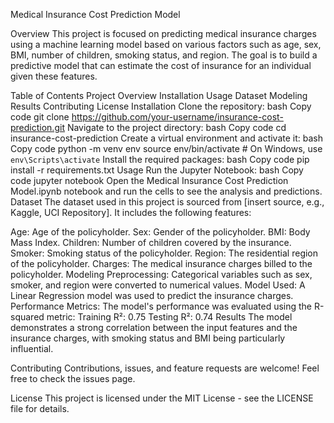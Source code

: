 Medical Insurance Cost Prediction Model

Overview
This project is focused on predicting medical insurance charges using a machine learning model based on various factors such as age, sex, BMI, number of children, smoking status, and region. The goal is to build a predictive model that can estimate the cost of insurance for an individual given these features.

Table of Contents
Project Overview
Installation
Usage
Dataset
Modeling
Results
Contributing
License
Installation
Clone the repository:
bash
Copy code
git clone https://github.com/your-username/insurance-cost-prediction.git
Navigate to the project directory:
bash
Copy code
cd insurance-cost-prediction
Create a virtual environment and activate it:
bash
Copy code
python -m venv env
source env/bin/activate  # On Windows, use `env\Scripts\activate`
Install the required packages:
bash
Copy code
pip install -r requirements.txt
Usage
Run the Jupyter Notebook:
bash
Copy code
jupyter notebook
Open the Medical Insurance Cost Prediction Model.ipynb notebook and run the cells to see the analysis and predictions.
Dataset
The dataset used in this project is sourced from [insert source, e.g., Kaggle, UCI Repository]. It includes the following features:

Age: Age of the policyholder.
Sex: Gender of the policyholder.
BMI: Body Mass Index.
Children: Number of children covered by the insurance.
Smoker: Smoking status of the policyholder.
Region: The residential region of the policyholder.
Charges: The medical insurance charges billed to the policyholder.
Modeling
Preprocessing: Categorical variables such as sex, smoker, and region were converted to numerical values.
Model Used: A Linear Regression model was used to predict the insurance charges.
Performance Metrics: The model's performance was evaluated using the R-squared metric:
Training R²: 0.75
Testing R²: 0.74
Results
The model demonstrates a strong correlation between the input features and the insurance charges, with smoking status and BMI being particularly influential.

Contributing
Contributions, issues, and feature requests are welcome! Feel free to check the issues page.

License
This project is licensed under the MIT License - see the LICENSE file for details.

